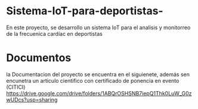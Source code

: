 # Sistema-IoT-para-deportistas-
En este proyecto, se desarrollo un sistema IoT para el analisis  y monitorreo de la frecuenica  cardíac en deportistas 
# Documentos
la Documentacion del proyecto se encuentra en el siguienete, además sen encunetra un articulo cientifico con  certificado  de  ponencia en evento  (CITICI)
https://drive.google.com/drive/folders/1ABQrOSHSNB7iepQ1Thk0LuW_G0zwUDcs?usp=sharing
